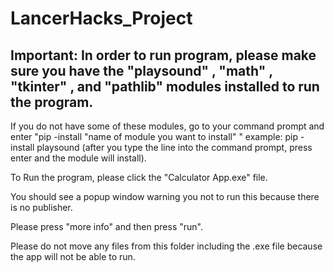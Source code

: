 # LancerHacks_Project

## Important: In order to run program, please make sure you have the "playsound" , "math" , "tkinter" , and "pathlib" modules installed to run the program.

If you do not have some of these modules, go to your command prompt and enter "pip -install "name of module you want to install" " example: pip -install playsound (after you type the line into the command prompt, press enter and the module will install).

To Run the program, please click the "Calculator App.exe" file.

You should see a popup window warning you not to run this because there is no publisher.

Please press "more info" and then press "run".

Please do not move any files from this folder including the .exe file because the app will not be able to run.
